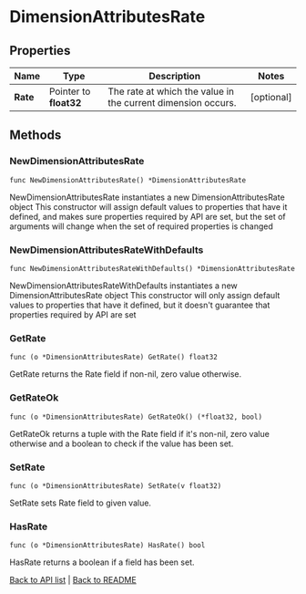 # DimensionAttributesRate

## Properties

Name | Type | Description | Notes
------------ | ------------- | ------------- | -------------
**Rate** | Pointer to **float32** | The rate at which the value in the current dimension occurs. | [optional] 

## Methods

### NewDimensionAttributesRate

`func NewDimensionAttributesRate() *DimensionAttributesRate`

NewDimensionAttributesRate instantiates a new DimensionAttributesRate object
This constructor will assign default values to properties that have it defined,
and makes sure properties required by API are set, but the set of arguments
will change when the set of required properties is changed

### NewDimensionAttributesRateWithDefaults

`func NewDimensionAttributesRateWithDefaults() *DimensionAttributesRate`

NewDimensionAttributesRateWithDefaults instantiates a new DimensionAttributesRate object
This constructor will only assign default values to properties that have it defined,
but it doesn't guarantee that properties required by API are set

### GetRate

`func (o *DimensionAttributesRate) GetRate() float32`

GetRate returns the Rate field if non-nil, zero value otherwise.

### GetRateOk

`func (o *DimensionAttributesRate) GetRateOk() (*float32, bool)`

GetRateOk returns a tuple with the Rate field if it's non-nil, zero value otherwise
and a boolean to check if the value has been set.

### SetRate

`func (o *DimensionAttributesRate) SetRate(v float32)`

SetRate sets Rate field to given value.

### HasRate

`func (o *DimensionAttributesRate) HasRate() bool`

HasRate returns a boolean if a field has been set.


[Back to API list](../README.md#documentation-for-api-endpoints) | [Back to README](../README.md)
